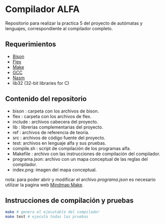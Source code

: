 # Compilador ALFA

Repositorio para realizar la practica 5 del proyecto de autómatas y lenguajes, 
correspondiente al compilador completo.

## Requerimientos

- [Bison](https://www.gnu.org/software/bison/)
- [Flex](https://github.com/westes/flex)
- [Make](https://www.gnu.org/software/make/)
- [GCC](https://www.gnu.org/software/gcc/)
- [Nasm](https://nasm.us/)
- lib32 (32-bit libraries for C)

## Contenido del repositorio

- bison : carpeta con los archivos de bison.
- flex : carpeta con los archivos de flex.
- include : archivos cabecera del proyecto.
- lib : librerías complementarias del proyecto.
- ref : archivos de referencia de teoría.
- src : archivos de código fuente del proyecto.
- test: archivos en lenguaje alfa y sus pruebas.
- compile.sh : script de compilación de los programas alfa.
- Makefile : archivo con las instrucciones de compilación del compilador.
- programa.json: archivo con un mapa conceptual de las reglas del compilador.
- index.png: imagen del mapa conceptual.

nota: para poder abrir y modificar el archivo _programa.json_ es necesario utilizar
la pagina web [Mindmap Make](https://app.mindmapmaker.org/#m:new).

## Instrucciones de compilación y pruebas

```sh
make # genera el ejecutable del compilador
make test # ejecuta todas las pruebas
```
